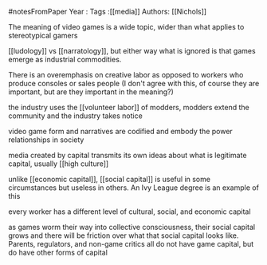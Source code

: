 #notesFromPaper
Year   :
Tags   :[[media]]
Authors: [[Nichols]]

The meaning of video games is a wide topic, wider than what applies to stereotypical gamers

[[ludology]] vs [[narratology]], but either way what is ignored is that games emerge as industrial commodities.

There is an overemphasis on creative labor as opposed to workers who produce consoles or sales people (I don't agree with this, of course they are important, but are they important in the meaning?)

the industry uses the [[volunteer labor]] of modders, modders extend the community and the industry takes notice

video game form and narratives are codified and embody the power relationships in society

media created by capital transmits its own ideas about what is legitimate capital, usually [[high culture]]

unlike [[economic capital]], [[social capital]] is useful in some circumstances but useless in others. An Ivy League degree is an example of this

every worker has a different level of cultural, social, and economic capital

as games worm their way into collective consciousness, their social capital grows and there will be friction over what that social capital looks like. Parents, regulators, and non-game critics all do not have game capital, but do have other forms of capital
